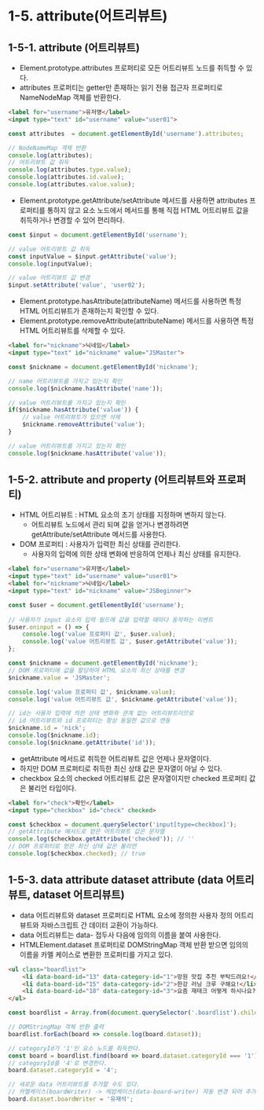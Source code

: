 # 1-5. attribute(어트리뷰트)

## 1-5-1. attribute (어트리뷰트)
- Element.prototype.attributes 프로퍼티로 모든 어트리뷰트 노드를 취득할 수 있다. 
- attributes 프로퍼티는 getter만 존재하는 읽기 전용 접근자 프로퍼티로 NameNodeMap 객체를 반환한다.   

```html
<label for="username">유저명</label>
<input type="text" id="username" value="user01">
```

```js
const attributes  = document.getElementById('username').attributes;

// NodeNameMap 객체 반환
console.log(attributes);
// 어트리뷰트 값 취득
console.log(attributes.type.value);
console.log(attributes.id.value);
console.log(attributes.value.value);
```

- Element.prototype.getAttribute/setAttribute 메서드를 사용하면 attributes 프로퍼티를 통하지 않고 요소 노드에서 메서드를 통해 직접 HTML 어트리뷰트 값을 취득하거나 변경할 수 있어 편리하다. 

```js
const $input = document.getElementById('username');

// value 어트리뷰트 값 취득
const inputValue = $input.getAttribute('value');
console.log(inputValue);

// value 어트리뷰트 값 변경
$input.setAttribute('value', 'user02');
```

- Element.prototype.hasAttribute(attributeName) 메서드를 사용하면 특정 HTML 어트리뷰트가 존재하는지 확인할 수 있다.
- Element.prototype.removeAttribute(attributeName) 메서드를 사용하면 특정 HTML 어트리뷰트를 삭제할 수 있다. 

```html
<label for="nickname">닉네임</label>
<input type="text" id="nickname" value="JSMaster">
```

```js
const $nickname = document.getElementById('nickname');

// name 어트리뷰트를 가지고 있는지 확인
console.log($nickname.hasAttribute('name'));

// value 어트리뷰트를 가지고 있는지 확인
if($nickname.hasAttribute('value')) {  
    // value 어트리뷰트가 있으면 삭제
    $nickname.removeAttribute('value');
}

// value 어트리뷰트를 가지고 있는지 확인
console.log($nickname.hasAttribute('value'));
```

## 1-5-2. attribute and property (어트리뷰트와 프로퍼티)

- HTML 어트리뷰트 : HTML 요소의 초기 상태를 지정하며 변하지 않는다.
  - 어트리뷰트 노드에서 관리 되며 값을 얻거나 변경하려면 getAttribute/setAttribute 메서드를 사용한다. 
- DOM 프로퍼티 : 사용자가 입력한 최신 상태를 관리한다. 
  - 사용자의 입력에 의한 상태 변화에 반응하여 언제나 최신 상태를 유지한다.

```html
<label for="username">유저명</label>
<input type="text" id="username" value="user01">
<label for="nickname">닉네임</label>
<input type="text" id="nickname" value="JSBeginner">
```

```js
const $user = document.getElementById('username');   
        
// 사용자가 input 요소의 입력 필드에 값을 입력할 때마다 동작하는 이벤트
$user.oninput = () => {
    console.log('value 프로퍼티 값', $user.value);
    console.log('value 어트리뷰트 값', $user.getAttribute('value'));
};

const $nickname = document.getElementById('nickname');
// DOM 프로퍼티에 값을 할당하여 HTML 요소의 최신 상태를 변경
$nickname.value = 'JSMaster';

console.log('value 프로퍼티 값', $nickname.value);
console.log('value 어트리뷰트 값', $nickname.getAttribute('value'));

// id는 사용자 입력에 의한 상태 변화와 관계 없는 어트리뷰트이므로
// id 어트리뷰트와 id 프로퍼티는 항상 동일한 값으로 연동
$nickname.id = 'nick';
console.log($nickname.id);
console.log($nickname.getAttribute('id'));
```

- getAttribute 메서드로 취득한 어트리뷰트 값은 언제나 문자열이다.
- 하지만 DOM 프로퍼티로 취득한 최신 상태 값은 문자열이 아닐 수 있다.
- checkbox 요소의 checked 어트리뷰트 값은 문자열이지만 checked 프로퍼티 값은 불리언 타입이다.

```html
<label for="check">확인</label>
<input type="checkbox" id="check" checked>
```

```js
const $checkbox = document.querySelector('input[type=checkbox]');
// getAttribute 메서드로 얻은 어트리뷰트 값은 문자열
console.log($checkbox.getAttribute('checked')); // ''
// DOM 프로퍼티로 얻은 최신 상태 값은 불리언
console.log($checkbox.checked); // true
```


## 1-5-3. data attribute dataset attribute (data 어트리뷰트, dataset 어트리뷰트)

- data 어트리뷰트와 dataset 프로퍼티로 HTML 요소에 정의한 사용자 정의 어트리뷰트와 자바스크립트 간 데이터 교환이 가능하다. 
- data 어트리뷰트는 data- 접두사 다음에 임의의 이름을 붙여 사용한다.
- HTMLElement.dataset 프로퍼티로 DOMStringMap 객체 반환 받으면 임의의 이름을 카멜 케이스로 변환한 프로퍼티를 가지고 있다. 

```html
<ul class="boardlist">
    <li data-board-id="13" data-category-id="1">망원 맛집 추천 부탁드려요!</li>
    <li data-board-id="15" data-category-id="2">한강 러닝 크루 구해요!</li>
    <li data-board-id="18" data-category-id="3">요즘 재태크 어떻게 하시나요?</li>
</ul>
```

```js
const boardlist = Array.from(document.querySelector('.boardlist').children);

// DOMStringMap 객체 반환 출력
boardlist.forEach(board => console.log(board.dataset));

// categoryId가 '1'인 요소 노드를 취득한다.
const board = boardlist.find(board => board.dataset.categoryId === '1'); 
// categoryId를 '4'로 변경한다.
board.dataset.categoryId = '4';

// 새로운 data 어트리뷰트를 추가할 수도 있다.
// 카멜케이스(boardWriter) -> 케밥케이스(data-board-writer) 자동 변경 되어 추가
board.dataset.boardWriter = '유재석';
```